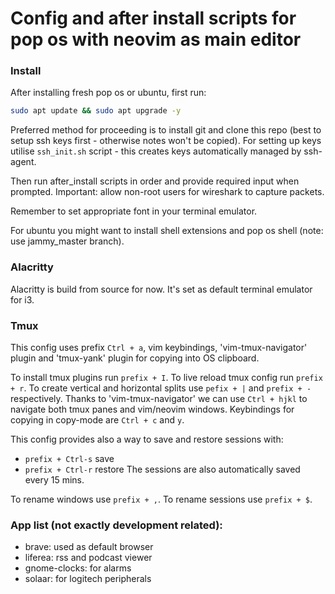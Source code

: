 # Config and after install scripts for pop os with neovim as main editor

### Install

After installing fresh pop os or ubuntu, first run:

```sh
sudo apt update && sudo apt upgrade -y
```

Preferred method for proceeding is to install git and clone this repo (best to setup ssh keys first - otherwise notes won't be copied).
For setting up keys utilise `ssh_init.sh` script - this creates keys automatically managed by ssh-agent.

Then run after_install scripts in order and provide required input when prompted.
Important: allow non-root users for wireshark to capture packets.

Remember to set appropriate font in your terminal emulator.

For ubuntu you might want to install shell extensions and pop os shell (note: use jammy_master branch).

### Alacritty

Alacritty is build from source for now. It's set as default terminal emulator for i3.

### Tmux

This config uses prefix `Ctrl + a`, vim keybindings, 'vim-tmux-navigator' plugin and 'tmux-yank' plugin for copying into OS clipboard. 

To install tmux plugins run `prefix + I`.
To live reload tmux config run `prefix + r`.
To create vertical and horizontal splits use `pefix + |` and `prefix + -` respectively.
Thanks to 'vim-tmux-navigator' we can use `Ctrl + hjkl` to navigate both tmux panes and vim/neovim windows.
Keybindings for copying in copy-mode are `Ctrl + c` and `y`.

This config provides also a way to save and restore sessions with:
 - `prefix + Ctrl-s` save
 - `prefix + Ctrl-r` restore
The sessions are also automatically saved every 15 mins.

To rename windows use `prefix + ,`.
To rename sessions use `prefix + $`.

### App list (not exactly development related):

 - brave: used as default browser
 - liferea: rss and podcast viewer
 - gnome-clocks: for alarms
 - solaar: for logitech peripherals
